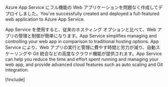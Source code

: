 <span data-ttu-id="ce64f-101">Azure App Service にフル機能の Web アプリケーションを問題なく作成してデプロイしました。</span><span class="sxs-lookup"><span data-stu-id="ce64f-101">You've successfully created and deployed a full-featured web application to Azure App Service.</span></span>

<span data-ttu-id="ce64f-102">App Service を使用すると、従来のホスティング オプションと比べて、Web アプリの管理と制御が簡単になります。</span><span class="sxs-lookup"><span data-stu-id="ce64f-102">App Service simplifies managing and controlling your web app in comparison to traditional hosting options.</span></span> <span data-ttu-id="ce64f-103">App Service により、Web アプリの実行と管理に費やす時間と労力が減り、自動スケーリングや Git 統合などの高度なクラウド機能が提供されます。</span><span class="sxs-lookup"><span data-stu-id="ce64f-103">App Service can help you reduce the time and effort spent running and managing your web app, and provide advanced cloud features such as auto scaling and Git integration.</span></span>

[!include[](../../../includes/azure-sandbox-cleanup.md)]